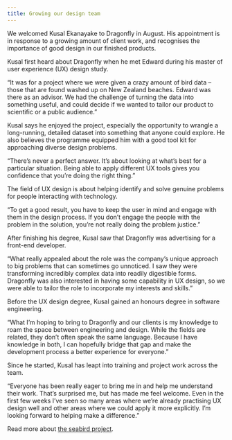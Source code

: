 ```yaml
---
title: Growing our design team
---
```


We welcomed Kusal Ekanayake to Dragonfly in August. His appointment is in
response to a growing amount of client work, and recognises the importance of
good design in our finished products.

<!--more-->

Kusal first heard about Dragonfly when he met Edward during his master of user experience (UX) design study.

“It was for a project where we were given a crazy amount of bird data – those that are found washed up on New Zealand beaches. Edward was there as an advisor. We had the challenge of turning the data into something useful, and could decide if we wanted to tailor our product to scientific or a public audience.”

Kusal says he enjoyed the project, especially the opportunity to wrangle a long-running, detailed dataset into something that anyone could explore. He also believes the programme equipped him with a good tool kit for approaching diverse design problems.

“There’s never a perfect answer. It’s about looking at what’s best for a particular situation. Being able to apply different UX tools gives you confidence that you’re doing the right thing.”

The field of UX design is about helping identify and solve genuine problems for people interacting with technology.

“To get a good result, you have to keep the user in mind and engage with them in the design process. If you don’t engage the people with the problem in the solution, you’re not really doing the problem justice.”

After finishing his degree, Kusal saw that Dragonfly was advertising for a front-end developer.

“What really appealed about the role was the company’s unique approach to big problems that can sometimes go unnoticed. I saw they were transforming incredibly complex data into readily digestible forms. Dragonfly was also interested in having some capability in UX design, so we were able to tailor the role to incorporate my interests and skills.”

Before the UX design degree, Kusal gained an honours degree in software engineering.

“What I’m hoping to bring to Dragonfly and our clients is my knowledge to roam the space between engineering and design. While the fields are related, they don’t often speak the same language. Because I have knowledge in both, I can hopefully bridge that gap and make the development process a better experience for everyone.”

Since he started, Kusal has leapt into training and project work across the team.

“Everyone has been really eager to bring me in and help me understand their work. That’s surprised me, but has made me feel welcome. Even in the first few weeks I’ve seen so many areas where we’re already practising UX design well and other areas where we could apply it more explicitly. I’m looking forward to helping make a difference.”

Read more about [the seabird project](/news/2022-03-18-muxd.html).
